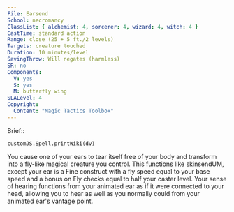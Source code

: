 ```yaml
---
File: Earsend
School: necromancy
ClassList: { alchemist: 4, sorcerer: 4, wizard: 4, witch: 4 }
CastTime: standard action
Range: close (25 + 5 ft./2 levels)
Targets: creature touched
Duration: 10 minutes/level
SavingThrow: Will negates (harmless)
SR: no
Components:
  V: yes
  S: yes
  M: butterfly wing
SLALevel: 4
Copyright:
  Content: "Magic Tactics Toolbox"
---
```

Brief:: 

```dataviewjs
customJS.Spell.printWiki(dv)
```

You cause one of your ears to tear itself free of your body and transform into a fly-like magical creature you control. This functions like skinsendUM, except your ear is a Fine construct with a fly speed equal to your base speed and a bonus on Fly checks equal to half your caster level. Your sense of hearing functions from your animated ear as if it were connected to your head, allowing you to hear as well as you normally could from your animated ear's vantage point.
